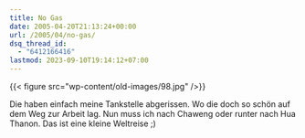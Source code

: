 ```yaml
---
title: No Gas
date: 2005-04-20T21:13:24+00:00
url: /2005/04/no-gas/
dsq_thread_id:
  - "6412166416"
lastmod: 2023-09-10T19:14:12+07:00
---
```

{{< figure src="wp-content/old-images/98.jpg" />}}

Die haben einfach meine Tankstelle abgerissen. Wo die doch so schön auf dem Weg zur Arbeit lag. Nun muss ich nach Chaweng oder runter nach Hua Thanon. Das ist eine kleine Weltreise ;)
